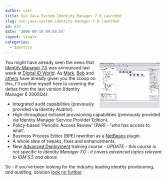 ```yaml
---
author: user
title: Sun Java System Identity Manager 7.0 Launched
slug: sun-java-system-identity-manager-7-0-launched
id: 631
date: '2006-09-19 09:50:55'
layout: single
categories:
  - Identity
---
```


[<span style="margin: 10px; float: right;">![](images/smallBPE.gif)</span>](images/BPE.gif)

You might have already seen the news that [Identity Manager 7.0](http://www.sun.com/software/products/identity_mgr/index.jsp) was announced last week at [Digital ID World](http://conference.digitalidworld.com/2006/). As [Mark](http://blogs.sun.com/identity/entry/1_man_200_women_sun), [Bob](http://blogs.sun.com/ontherecord/entry/another_first_for_sun_converged) and [others](http://blogs.sun.com/SDNChannel/entry/identity_manager_7_0_just) have already given you the scoop on this, I'll confine myself here to covering the deltas from the last version (Identity Manager 6 2005Q4):

*   Integrated audit capabilities (previously provided via Identity Auditor).
*   High-throughput extranet provisioning capabilities (previously provided via Identity Manager Service Provider Edition).
*   Policy-based 'Periodic Access Review' (PAR) - 'who has access to what'.
*   Business Process Editor (BPE) rewritten as a [NetBeans](http://www.netbeans.org/) plugin.
*   A whole slew of tweaks, fixes and enhancements.
*   New [Advanced Deployment](http://www.sun.com/training/catalog/courses/IDM-4484.xml) training course - _UPDATE - this course is not specific to Identity Manager 7.0 - it covers advanced topics relevant to IDM 5.5 and above._

So - if you've been looking for the industry leading identity provisioning, _and auditing_, solution [look no further](http://www.sun.com/software/products/identity_mgr/index.jsp).